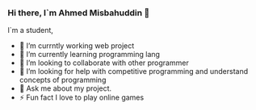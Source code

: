 ### Hi there, I`m Ahmed Misbahuddin 👋
I`m a student,
- 🔭 I’m currntly working web project
- 🌱 I’m currently learning programming lang
- 👯 I’m looking to collaborate with other programmer 
- 🤔 I’m looking for help with competitive programming and understand concepts of programming
- 💬 Ask me about my project.
- ⚡ Fun fact I love to play online games

